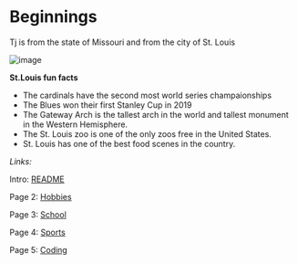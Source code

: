 # Beginnings

Tj is from the state of Missouri and from the city of St. Louis

![image](https://user-images.githubusercontent.com/128004223/225741572-24fd3d9a-60b3-4424-b7fc-45375a8d298d.png)


**St.Louis fun facts**

* The cardinals have the second most world series champaionships
* The Blues won their first Stanley Cup in 2019
* The Gateway Arch is the tallest arch in the world and tallest monument in the Western Hemisphere.
* The St. Louis zoo is one of the only zoos free in the United States.
* St. Louis has one of the best food scenes in the country.


_Links:_

Intro: [README](README.md)

Page 2: [Hobbies](Hobbies.md)

Page 3: [School](school.md) 

Page 4: [Sports](Sports.md)

Page 5: [Coding](Coding.md)

